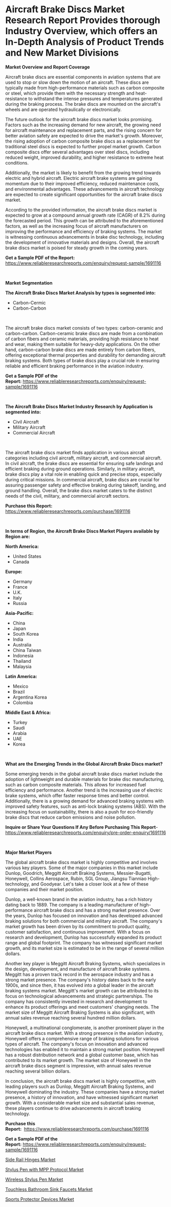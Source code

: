 <p><h1>Aircraft Brake Discs Market Research Report Provides thorough Industry Overview, which offers an In-Depth Analysis of Product Trends and New Market Divisions</h1></p><p><strong>Market Overview and Report Coverage</strong></p>
<p><p>Aircraft brake discs are essential components in aviation systems that are used to stop or slow down the motion of an aircraft. These discs are typically made from high-performance materials such as carbon composite or steel, which provide them with the necessary strength and heat-resistance to withstand the intense pressures and temperatures generated during the braking process. The brake discs are mounted on the aircraft's wheels and are operated hydraulically or electronically.</p><p>The future outlook for the aircraft brake discs market looks promising. Factors such as the increasing demand for new aircraft, the growing need for aircraft maintenance and replacement parts, and the rising concern for better aviation safety are expected to drive the market's growth. Moreover, the rising adoption of carbon composite brake discs as a replacement for traditional steel discs is expected to further propel market growth. Carbon composite discs offer several advantages over steel discs, including reduced weight, improved durability, and higher resistance to extreme heat conditions.</p><p>Additionally, the market is likely to benefit from the growing trend towards electric and hybrid aircraft. Electric aircraft brake systems are gaining momentum due to their improved efficiency, reduced maintenance costs, and environmental advantages. These advancements in aircraft technology are expected to create significant opportunities for the aircraft brake discs market.</p><p>According to the provided information, the aircraft brake discs market is expected to grow at a compound annual growth rate (CAGR) of 8.2% during the forecasted period. This growth can be attributed to the aforementioned factors, as well as the increasing focus of aircraft manufacturers on improving the performance and efficiency of braking systems. The market is witnessing continuous advancements in brake disc technology, including the development of innovative materials and designs. Overall, the aircraft brake discs market is poised for steady growth in the coming years.</p></p>
<p><strong>Get a Sample PDF of the Report:</strong> <a href="https://www.reliableresearchreports.com/enquiry/request-sample/1691116">https://www.reliableresearchreports.com/enquiry/request-sample/1691116</a></p>
<p>&nbsp;</p>
<p><strong>Market Segmentation</strong></p>
<p><strong>The Aircraft Brake Discs Market Analysis by types is segmented into:</strong></p>
<p><ul><li>Carbon-Cermic</li><li>Carbon-Carbon</li></ul></p>
<p>&nbsp;</p>
<p><p>The aircraft brake discs market consists of two types: carbon-ceramic and carbon-carbon. Carbon-ceramic brake discs are made from a combination of carbon fibers and ceramic materials, providing high resistance to heat and wear, making them suitable for heavy-duty applications. On the other hand, carbon-carbon brake discs are made entirely from carbon fibers, offering exceptional thermal properties and durability for demanding aircraft braking systems. Both types of brake discs play a crucial role in ensuring reliable and efficient braking performance in the aviation industry.</p></p>
<p><strong>Get a Sample PDF of the Report:</strong>&nbsp;<a href="https://www.reliableresearchreports.com/enquiry/request-sample/1691116">https://www.reliableresearchreports.com/enquiry/request-sample/1691116</a></p>
<p>&nbsp;</p>
<p><strong>The Aircraft Brake Discs Market Industry Research by Application is segmented into:</strong></p>
<p><ul><li>Civil Aircraft</li><li>Military Aircraft</li><li>Commercial Aircraft</li></ul></p>
<p>&nbsp;</p>
<p><p>The aircraft brake discs market finds application in various aircraft categories including civil aircraft, military aircraft, and commercial aircraft. In civil aircraft, the brake discs are essential for ensuring safe landings and efficient braking during ground operations. Similarly, in military aircraft, brake discs play a vital role in enabling quick and precise stops, especially during critical missions. In commercial aircraft, brake discs are crucial for assuring passenger safety and effective braking during takeoff, landing, and ground handling. Overall, the brake discs market caters to the distinct needs of the civil, military, and commercial aircraft sectors.</p></p>
<p><strong>Purchase this Report:</strong>&nbsp; <a href="https://www.reliableresearchreports.com/purchase/1691116">https://www.reliableresearchreports.com/purchase/1691116</a></p>
<p>&nbsp;</p>
<p><strong>In terms of Region, the Aircraft Brake Discs Market Players available by Region are:</strong></p>
<p>
    <p> <strong> North America: </strong>
        <ul>
            <li>United States</li>
            <li>Canada</li>
        </ul>
        </p> 
    <p> <strong> Europe: </strong>
        <ul>
            <li>Germany</li>
            <li>France</li>
            <li>U.K.</li>
            <li>Italy</li>
            <li>Russia</li>
        </ul>
        </p> 
    <p> <strong> Asia-Pacific: </strong>
        <ul>
            <li>China</li>
            <li>Japan</li>
            <li>South Korea</li>
            <li>India</li>
            <li>Australia</li>
            <li>China Taiwan</li>
            <li>Indonesia</li>
            <li>Thailand</li>
            <li>Malaysia</li>
        </ul>
        </p> 
    <p> <strong> Latin America: </strong>
        <ul>
            <li>Mexico</li>
            <li>Brazil</li>
            <li>Argentina Korea</li>
            <li>Colombia</li>
        </ul>
        </p> 
    <p> <strong> Middle East & Africa: </strong>
        <ul>
            <li>Turkey</li>
            <li>Saudi</li>
            <li>Arabia</li>
            <li>UAE</li>
            <li>Korea</li>
        </ul>
    </p>
    </p>
<p>&nbsp;</p>
<p><strong>What are the Emerging Trends in the Global Aircraft Brake Discs market?</strong></p>
<p><p>Some emerging trends in the global aircraft brake discs market include the adoption of lightweight and durable materials for brake disc manufacturing, such as carbon composite materials. This allows for increased fuel efficiency and performance. Another trend is the increasing use of electric brake systems, which offer faster response times and better control. Additionally, there is a growing demand for advanced braking systems with improved safety features, such as anti-lock braking systems (ABS). With the increasing focus on sustainability, there is also a push for eco-friendly brake discs that reduce carbon emissions and noise pollution.</p></p>
<p><strong>Inquire or Share Your Questions If Any Before Purchasing This Report</strong>- <a href="https://www.reliableresearchreports.com/enquiry/pre-order-enquiry/1691116">https://www.reliableresearchreports.com/enquiry/pre-order-enquiry/1691116</a></p>
<p>&nbsp;</p>
<p><strong>Major Market Players</strong></p>
<p><p>The global aircraft brake discs market is highly competitive and involves various key players. Some of the major companies in this market include Dunlop, Goodrich, Meggitt Aircraft Braking Systems, Messier-Bugatti, Honeywell, Collins Aerospace, Rubin, SGL Group, Jiangsu Tianniao High-technology, and Goodyear. Let's take a closer look at a few of these companies and their market position.</p><p>Dunlop, a well-known brand in the aviation industry, has a rich history dating back to 1889. The company is a leading manufacturer of high-performance aircraft brake discs and has a strong market presence. Over the years, Dunlop has focused on innovation and has developed advanced braking solutions for both commercial and military aircraft. The company's market growth has been driven by its commitment to product quality, customer satisfaction, and continuous improvement. With a focus on research and development, Dunlop has successfully expanded its product range and global footprint. The company has witnessed significant market growth, and its market size is estimated to be in the range of several million dollars.</p><p>Another key player is Meggitt Aircraft Braking Systems, which specializes in the design, development, and manufacture of aircraft brake systems. Meggitt has a proven track record in the aerospace industry and has a strong market presence. The company's history dates back to the early 1900s, and since then, it has evolved into a global leader in the aircraft braking systems market. Meggitt's market growth can be attributed to its focus on technological advancements and strategic partnerships. The company has consistently invested in research and development to enhance its product offerings and meet customers' changing needs. The market size of Meggitt Aircraft Braking Systems is also significant, with annual sales revenue reaching several hundred million dollars.</p><p>Honeywell, a multinational conglomerate, is another prominent player in the aircraft brake discs market. With a strong presence in the aviation industry, Honeywell offers a comprehensive range of braking solutions for various types of aircraft. The company's focus on innovation and advanced technologies has enabled it to maintain a strong market position. Honeywell has a robust distribution network and a global customer base, which has contributed to its market growth. The market size of Honeywell in the aircraft brake discs segment is impressive, with annual sales revenue reaching several billion dollars.</p><p>In conclusion, the aircraft brake discs market is highly competitive, with leading players such as Dunlop, Meggitt Aircraft Braking Systems, and Honeywell dominating the industry. These companies have a strong market presence, a history of innovation, and have witnessed significant market growth. With a considerable market size and substantial sales revenue, these players continue to drive advancements in aircraft braking technology.</p></p>
<p><strong>Purchase this Report:</strong>&nbsp;&nbsp;<a href="https://www.reliableresearchreports.com/purchase/1691116">https://www.reliableresearchreports.com/purchase/1691116</a></p>
<p></p>
<p><strong>Get a Sample PDF of the Report:</strong>&nbsp;<a href="https://www.reliableresearchreports.com/enquiry/request-sample/1691116">https://www.reliableresearchreports.com/enquiry/request-sample/1691116</a></p>
<p><p><a href="https://github.com/gshchiplitsov/Market-Research-Report-List-1/blob/main/side-rail-hinges-market.md">Side Rail Hinges Market</a></p><p><a href="https://www.linkedin.com/pulse/stylus-pen-mpp-protocol-market-share-amp-new-trends-analysis-vnfwc/">Stylus Pen with MPP Protocol Market</a></p><p><a href="https://www.linkedin.com/pulse/wireless-stylus-pen-market-size-growth-forecast-from-2023-mmhue/">Wireless Stylus Pen Market</a></p><p><a href="https://medium.com/@rombilly2345/touchless-bathroom-sink-faucets-market-size-cagr-trends-2024-2030-dac2f3595c0f">Touchless Bathroom Sink Faucets Market</a></p><p><a href="https://medium.com/@peatebilly85475/sports-protector-devices-market-trends-forecast-and-competitive-analysis-to-2030-80fe94310b65">Sports Protector Devices Market</a></p></p>